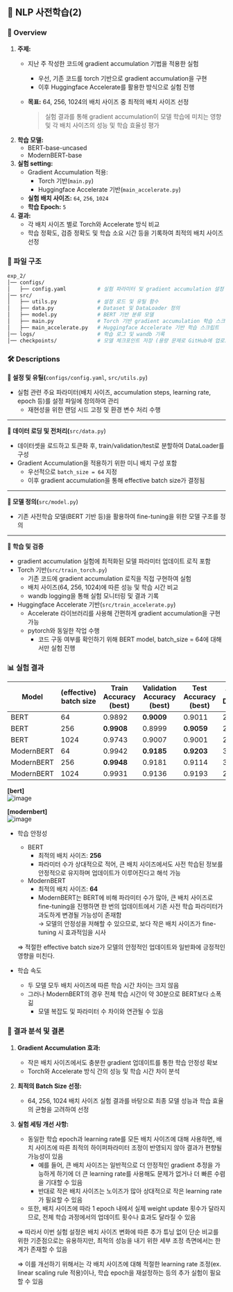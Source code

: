 ## **🤗 NLP 사전학습(2)**

### **🎯 Overview**

1. **주제:**
    - 지난 주 작성한 코드에 gradient accumulation 기법을 적용한 실험
        - 우선, 기존 코드를 torch 기반으로 gradient accumulation을 구현
        - 이후 Huggingface Accelerate를 활용한 방식으로 실험 진행
    - **목표:** 64, 256, 1024의 배치 사이즈 중 최적의 배치 사이즈 선정
        
        > 실험 결과를 통해 gradient accumulation이 모델 학습에 미치는 영향 및 각 배치 사이즈의 성능 및 학습 효율성 평가
        > 
2. **학습 모델:**
    - BERT-base-uncased
    - ModernBERT-base
3. **실험 setting:**
    - Gradient Accumulation 적용:
        - Torch 기반(`main.py`)
        - Huggingface Accelerate 기반(`main_accelerate.py`)
    - **실험 배치 사이즈:** `64`, `256`, `1024`
    - **학습 Epoch:** `5`
4. **결과:**
    - 각 배치 사이즈 별로 Torch와 Accelerate 방식 비교
    - 학습 정확도, 검증 정확도 및 학습 소요 시간 등을 기록하여 최적의 배치 사이즈 선정

### **📂 파일 구조**
```bash
exp_2/
│── configs/                 
│   ├── config.yaml          # 실험 파라미터 및 gradient accumulation 설정 포함
│── src/                     
│   ├── utils.py             # 설정 로드 및 유틸 함수
│   ├── data.py              # Dataset 및 DataLoader 정의
│   ├── model.py             # BERT 기반 분류 모델
│   ├── main.py              # Torch 기반 gradient accumulation 학습 스크립트
│   ├── main_accelerate.py   # Huggingface Accelerate 기반 학습 스크립트
│── logs/                    # 학습 로그 및 wandb 기록 
│── checkpoints/             # 모델 체크포인트 저장 (용량 문제로 GitHub에 업로드하지 않음)
```

### **🛠️ Descriptions**

**📌 설정 및 유틸(**`configs/config.yaml`, `src/utils.py`)

- 실험 관련 주요 파라미터(배치 사이즈, accumulation steps, learning rate, epoch 등)를 설정 파일에 정의하여 관리
    - 재현성을 위한 랜덤 시드 고정 및 환경 변수 처리 수행

---

**📌 데이터 로딩 및 전처리(**`src/data.py`)

- 데이터셋을 로드하고 토큰화 후, train/validation/test로 분할하여 DataLoader를 구성
- Gradient Accumulation을 적용하기 위한 미니 배치 구성 포함
    - 우선적으로 `batch_size = 64` 지정
    - 이후 gradient accumulation을 통해 effective batch size가 결정됨

---

**📌 모델 정의(**`src/model.py`)

- 기존 사전학습 모델(BERT 기반 등)을 활용하여 fine-tuning을 위한 모델 구조를 정의

---

**📌 학습 및 검증**

- gradient accumulation 실험에 최적화된 모델 파라미터 업데이트 로직 포함
- Torch 기반(`src/train_torch.py`)
    - 기존 코드에 gradient accumulation 로직을 직접 구현하여 실험
    - 배치 사이즈(64, 256, 1024)에 따른 성능 및 학습 시간 비교
    - wandb logging을 통해 실험 모니터링 및 결과 기록
- Huggingface Accelerate 기반(`src/train_accelerate.py`)
    - Accelerate 라이브러리를 사용해 간편하게 gradient accumulation을 구현 가능
    - pytorch와 동일한 작업 수행
        - 코드 구동 여부를 확인하기 위해 BERT model, batch_size = 64에 대해서만 실험 진행

### **📊 실험 결과**

| Model | (effective)<br> batch size | Train Accuracy<br>(best) | Validation Accuracy<br>(best) | Test Accuracy<br>(best) | Training Durations |
| --- | --- | --- | --- | --- | --- |
| BERT | 64 | 0.9892 | **0.9009** | 0.9011 | 21m 14s |
| BERT | 256 | **0.9908** | 0.8999 | **0.9059** | 21m 01s |
| BERT | 1024 | 0.9743 | 0.9007 | 0.9001 | 21m 10s |
| ModernBERT | 64 | 0.9942 | **0.9185** | **0.9203** | 30m 55s |
| ModernBERT | 256 | **0.9948** | 0.9181 | 0.9114 | 30m 09s |
| ModernBERT | 1024 | 0.9931 | 0.9136 | 0.9193 | 29m 51s |

**[bert]**  
![image](https://github.com/user-attachments/assets/203ec55d-5446-498e-9dd0-c5192f5f1824)  

**[modernbert]**  
![image](https://github.com/user-attachments/assets/50444774-be06-4cdc-9c7c-7cab612c57ef)  


- 학습 안정성
    - BERT
        - 최적의 배치 사이즈: **256**
        - 파라미터 수가 상대적으로 적어, 큰 배치 사이즈에서도 사전 학습된 정보를 안정적으로 유지하며 업데이트가 이루어진다고 해석 가능
    - ModernBERT
        - 최적의 배치 사이즈: **64**
        - ModernBERT는 BERT에 비해 파라미터 수가 많아, 큰 배치 사이즈로 fine-tuning을 진행하면 한 번의 업데이트에서 기존 사전 학습 파라미터가 과도하게 변경될 가능성이 존재함  
            → 모델의 안정성을 저해할 수 있으므로, 보다 작은 배치 사이즈가 fine-tuning 시 효과적임을 시사
    
    ⇒ 적절한 effective batch size가 모델의 안정적인 업데이트와 일반화에 긍정적인 영향을 미친다.  
- 학습 속도  
    - 두 모델 모두 배치 사이즈에 따른 학습 시간 차이는 크지 않음
    - 그러나 ModernBERT의 경우 전체 학습 시간이 약 30분으로 BERT보다 소폭 긺  
        - 모델 복잡도 및 파라미터 수 차이와 연관될 수 있음

### 📝 **결과 분석 및 결론**
1. **Gradient Accumulation 효과:**
    - 작은 배치 사이즈에서도 충분한 gradient 업데이트를 통한 학습 안정성 확보
    - Torch와 Accelerate 방식 간의 성능 및 학습 시간 차이 분석
2. **최적의 Batch Size 선정:**
    - 64, 256, 1024 배치 사이즈 실험 결과를 바탕으로 최종 모델 성능과 학습 효율의 균형을 고려하여 선정
3. **실험 세팅 개선 사항:**
    - 동일한 학습 epoch과 learning rate를 모든 배치 사이즈에 대해 사용하면, 배치 사이즈에 따른 최적의 하이퍼파라미터 조정이 반영되지 않아 결과가 편향될 가능성이 있음
        - 예를 들어, 큰 배치 사이즈는 일반적으로 더 안정적인 gradient 추정을 가능하게 하기에 더 큰 learning rate를 사용해도 문제가 없거나 더 빠른 수렴을 기대할 수 있음
        - 반대로 작은 배치 사이즈는 노이즈가 많아 상대적으로 작은 learning rate가 필요할 수 있음
    - 또한, 배치 사이즈에 따라 1 epoch 내에서 실제 weight update 횟수가 달라지므로, 전체 학습 과정에서의 업데이트 횟수나 효과도 달라질 수 있음
    
    ⇒ 따라서 이번 실험 설정은 배치 사이즈 변화에 따른 추가 튜닝 없이 단순 비교를 위한 기준점으로는 유용하지만, 최적의 성능을 내기 위한 세부 조정 측면에서는 한계가 존재할 수 있음
    
    ⇒ 이를 개선하기 위해서는 각 배치 사이즈에 대해 적절한 learning rate 조정(ex. linear scaling rule 적용)이나, 학습 epoch을 재설정하는 등의 추가 실험이 필요할 수 있음
